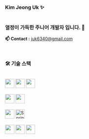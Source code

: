 
### Kim Jeong Uk ✨ <br><br>

### 열정이 가득한 주니어 개발자 입니다. 👋<br>



**📫 Contact :** juk6340@gmail.com

<br />

### **🛠 기술 스택**

<br />

  <img src="https://img.shields.io/badge/java-007396?style=for-the-badge&logo=java&logoColor=white" height="30" > 
  <img src="https://img.shields.io/badge/Dart-0175C2?style=for-the-badge&logo=dart&logoColor=white" height="30"> 
  <img src="https://img.shields.io/badge/javascript-F7DF1E?style=for-the-badge&logo=javascript&logoColor=black" height="30"> 
   <br><br>
  
   <img src="https://img.shields.io/badge/Spring_Boot-6DB33F?style=for-the-badge&logo=spring&logoColor=white" height="30"> 
  <img src="https://img.shields.io/badge/flutter-02569B?style=for-the-badge&logo=flutter&logoColor=white" height="30">
  <br><br>

  <img src="https://img.shields.io/badge/mysql-4479A1?style=for-the-badge&logo=mysql&logoColor=white" height="30"> 
  <img src="https://img.shields.io/badge/Spring%20Data%20JPA-6DB33F?style=for-the-badge&logo=spring&logoColor=white" alt="Spring Data JPA" height="30">    
  <br><br>
      
  <img src="https://img.shields.io/badge/AWS-232F3E?style=for-the-badge&logo=amazon-aws&logoColor=white" height="30">
  <img src="https://img.shields.io/badge/Docker-2496ED?style=for-the-badge&logo=docker&logoColor=white" height="30">
  <img src="https://img.shields.io/badge/JUnit5-25A162?style=for-the-badge&logo=junit5&logoColor=white" height="30">
   <br>
  
</div>
